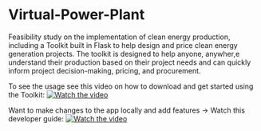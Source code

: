 # Virtual-Power-Plant
Feasibility study on the implementation of clean energy production, including a Toolkit built in Flask to help design and price clean energy generation projects.
The toolkit is designed to help anyone, anywher,e understand their production based on their project needs and can quickly inform project decision-making, pricing, and procurement. 

To see the usage see this video on how to download and get started using the Toolkit:
[![Watch the video](https://img.youtube.com/vi/x4Zi4jsRHSM/0.jpg)](https://www.youtube.com/watch?v=x4Zi4jsRHSM)

Want to make changes to the app locally and add features -> Watch this developer guide:
[![Watch the video](https://img.youtube.com/vi/foTwMsRsJWI/0.jpg)](https://www.youtube.com/watch?v=foTwMsRsJWI&t=5s)
